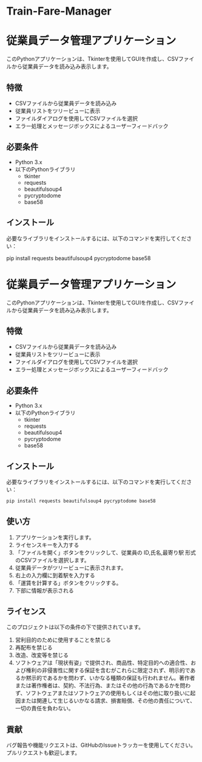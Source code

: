 # Train-Fare-Manager
# 従業員データ管理アプリケーション

このPythonアプリケーションは、Tkinterを使用してGUIを作成し、CSVファイルから従業員データを読み込み表示します。

## 特徴

- CSVファイルから従業員データを読み込み
- 従業員リストをツリービューに表示
- ファイルダイアログを使用してCSVファイルを選択
- エラー処理とメッセージボックスによるユーザーフィードバック

## 必要条件

- Python 3.x
- 以下のPythonライブラリ
  - tkinter
  - requests
  - beautifulsoup4
  - pycryptodome
  - base58

## インストール

必要なライブラリをインストールするには、以下のコマンドを実行してください：

pip install requests beautifulsoup4 pycryptodome base58


# 従業員データ管理アプリケーション

このPythonアプリケーションは、Tkinterを使用してGUIを作成し、CSVファイルから従業員データを読み込み表示します。

## 特徴

- CSVファイルから従業員データを読み込み
- 従業員リストをツリービューに表示
- ファイルダイアログを使用してCSVファイルを選択
- エラー処理とメッセージボックスによるユーザーフィードバック

## 必要条件

- Python 3.x
- 以下のPythonライブラリ
  - tkinter
  - requests
  - beautifulsoup4
  - pycryptodome
  - base58

## インストール

必要なライブラリをインストールするには、以下のコマンドを実行してください：

```sh
pip install requests beautifulsoup4 pycryptodome base58
```

## 使い方

1.  アプリケーションを実行します。
2.  ライセンスキーを入力する
3. 「ファイルを開く」ボタンをクリックして、従業員の ID,氏名,最寄り駅 形式のCSVファイルを選択します。
4.  従業員データがツリービューに表示されます。
5.  右上の入力欄に到着駅を入力する
6. 「運賃を計算する」ボタンをクリックする。
7.  下部に情報が表示される

## ライセンス

このプロジェクトは以下の条件の下で提供されています。
1. 営利目的のために使用することを禁じる
2. 再配布を禁じる
3. 改造、改変等を禁じる
4. ソフトウェアは「現状有姿」で提供され、商品性、特定目的への適合性、および権利の非侵害性に関する保証を含むがこれらに限定されず、明示的であるか黙示的であるかを問わず、いかなる種類の保証も行われません。著作者または著作権者は、契約、不法行為、またはその他の行為であるかを問わず、ソフトウェアまたはソフトウェアの使用もしくはその他に取り扱いに起因または関連して生じるいかなる請求、損害賠償、その他の責任について、一切の責任を負わない。

## 貢献

バグ報告や機能リクエストは、GitHubのIssueトラッカーを使用してください。プルリクエストも歓迎します。

